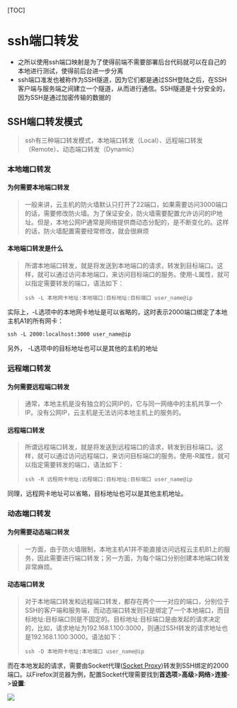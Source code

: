 [TOC]

# ssh端口转发

- 之所以使用ssh端口映射是为了使得前端不需要部署后台代码就可以在自己的本地进行测试，使得前后台进一步分离
- ssh端口准发也被称作为SSH隧道，因为它们都是通过SSH登陆之后，在SSH客户端与服务端之间建立一个隧道，从而进行通信。SSH隧道是十分安全的，因为SSH是通过加密传输的数据的

## SSH端口转发模式

> ssh有三种端口转发模式，本地端口转发（Local）、远程端口转发（Remote）、动态端口转发（Dynamic）

### 本地端口转发

#### 为何需要本地端口转发

> 一般来讲，云主机的防火墙默认只打开了22端口，如果需要访问3000端口的话，需要修改防火墙。为了保证安全，防火墙需要配置允许访问的IP地址。但是，本地公网IP通常是网络提供商动态分配的，是不断变化的。这样的话，防火墙配置需要经常修改，就会很麻烦

#### 本地端口转发是什么

> 所谓本地端口转发，就是将发送到本地端口的请求，转发到目标端口。这样，就可以通过访问本地端口，来访问目标端口的服务。使用-L属性，就可以指定需要转发的端口，语法如下：
>
> ```
> ssh -L 本地网卡地址:本地端口:目标地址:目标端口 user_name@ip
> ```

实际上，-L选项中的本地网卡地址是可以省略的，这时表示2000端口绑定了本地主机A1的所有网卡：

```
ssh -L 2000:localhost:3000 user_name@ip
```

另外， -L选项中的目标地址也可以是其他的主机的地址

### 远程端口转发

#### 为何需要远程端口转发

> 通常，本地主机是没有独立的公网IP的，它与同一网络中的主机共享一个IP。没有公网IP，云主机是无法访问本地主机上的服务的。

#### 远程端口转发

> 所谓远程端口转发，就是将发送到远程端口的请求，转发到目标端口。这样，就可以通过访问远程端口，来访问目标端口的服务。使用-R属性，就可以指定需要转发的端口，语法如下：
>
> ```
> ssh -R 远程网卡地址:远程端口:目标地址:目标端口 user_name@ip
> ```

同理，远程网卡地址可以省略，目标地址也可以是其他主机地址。

### 动态端口转发

#### 为何需要动态端口转发

> 一方面，由于防火墙限制，本地主机A1并不能直接访问远程云主机B1上的服务，因此需要进行端口转发；另一方面，为每个端口分别创建本地端口转发非常麻烦。

#### 动态端口转发

> 对于本地端口转发和远程端口转发，都存在两个一一对应的端口，分别位于SSH的客户端和服务端，而动态端口转发则只是绑定了一个本地端口，而目标地址:目标端口则是不固定的。目标地址:目标端口是由发起的请求决定的，比如，请求地址为192.168.1.100:3000，则通过SSH转发的请求地址也是192.168.1.100:3000。语法如下：
>
> ```
> ssh -D 本地网卡地址:本地端口 user_name@ip
> ```

而在本地发起的请求，需要由Socket代理([Socket Proxy](https://en.wikipedia.org/wiki/SOCKS))转发到SSH绑定的2000端口。以Firefox浏览器为例，配置Socket代理需要找到**首选项**>**高级**>**网络**>**连接**->**设置**:

![  ](https://image.fundebug.com/2019-01-11-socket-proxy.png)